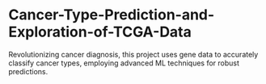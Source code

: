 # Cancer-Type-Prediction-and-Exploration-of-TCGA-Data
Revolutionizing cancer diagnosis, this project uses gene data to accurately classify cancer types, employing advanced ML techniques for robust predictions.

